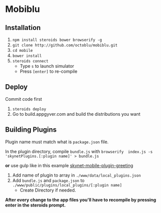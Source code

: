 # Mobiblu

## Installation

1. `npm install steroids bower browserify -g`
2. `git clone http://github.com/octoblu/mobiblu.git`
3. `cd mobile`
4. `bower install`
5. `steroids connect`
    - Type `s` to launch simulator
    - Press `[enter]` to re-compile
    
    
## Deploy

Commit code first

1. `steroids deploy`
2. Go to build.appgyver.com and build the distributions you want

## Building Plugins

Plugin name must match what is `package.json` file.

In the plugin directory, compile `bundle.js` with `browserify  index.js -s 'skynetPlugins.[:plugin name]' > bundle.js`

**or** use gulp like in this example [skynet-mobile-plugin-greeting](https://github.com/skynetim/skynet-mobile-plugin-greeting)

1. Add name of plugin to array in `./www/data/local_plugins.json`
2. Add `bundle.js` and `package.json` to `./www/public/plugins/local_plugins/[:plugin name]`
    - Create Directory if needed.
    
    
**After every change to the app files you'll have to recompile by pressing enter in the steroids prompt.**